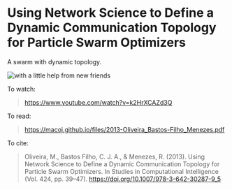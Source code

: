 # Using Network Science to Define a Dynamic Communication Topology for Particle Swarm Optimizers
A swarm with dynamic topology.

![with a little help from new friends](https://macoj.github.io/figures/topology.gif "with a little help from new friends")

To watch:
> https://www.youtube.com/watch?v=k2HrXCAZd3Q

To read:
> https://macoj.github.io/files/2013-Oliveira_Bastos-Filho_Menezes.pdf

To cite:
> Oliveira, M., Bastos Filho, C. J. A., & Menezes, R. (2013). Using Network Science to Define a Dynamic Communication Topology for Particle Swarm Optimizers. In Studies in Computational Intelligence (Vol. 424, pp. 39–47). https://doi.org/10.1007/978-3-642-30287-9_5
